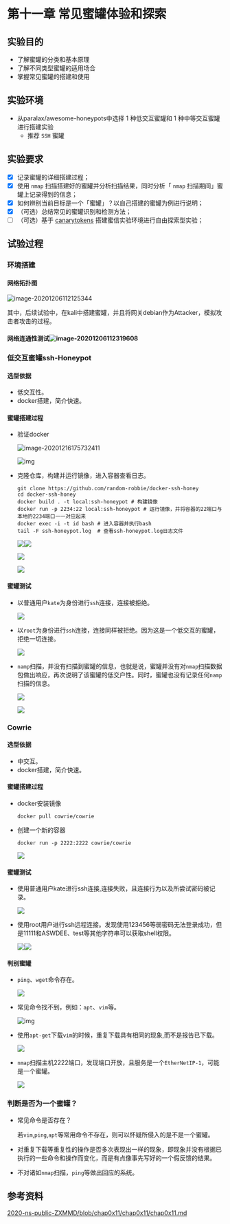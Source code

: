 # 第十一章 常见蜜罐体验和探索

##  实验目的

- 了解蜜罐的分类和基本原理
- 了解不同类型蜜罐的适用场合
- 掌握常见蜜罐的搭建和使用

## 实验环境

- 从paralax/awesome-honeypots中选择 1 种低交互蜜罐和 1 种中等交互蜜罐进行搭建实验
  - 推荐 `SSH` 蜜罐

## 实验要求

+ [x] 记录蜜罐的详细搭建过程；
+ [x] 使用 `nmap` 扫描搭建好的蜜罐并分析扫描结果，同时分析「 `nmap` 扫描期间」蜜罐上记录得到的信息；
+ [x] 如何辨别当前目标是一个「蜜罐」？以自己搭建的蜜罐为例进行说明；
+ [x] （可选）总结常见的蜜罐识别和检测方法；
+ [ ] （可选）基于 [canarytokens](https://github.com/thinkst/canarytokens) 搭建蜜信实验环境进行自由探索型实验；

## 试验过程

### 环境搭建

#### 网络拓扑图

![image-20201206112125344](images/image-20201206112125344.png)

其中，后续试验中，在kali中搭建蜜罐，并且将网关debian作为Attacker，模拟攻击者攻击的过程。

#### 网络连通性测试![image-20201206112319608](images/image-20201206112319608.png)

###  低交互蜜罐ssh-Honeypot

#### 选型依据

+ 低交互性。
+ docker搭建，简介快速。

#### 蜜罐搭建过程

+ 验证docker

  ![image-20201216175732411](images/image-20201216175732411.png)

  ![img](images/GGO`RB8JD8QXTRHTK[4PI0Q.png)

+ 克隆仓库，构建并运行镜像，进入容器查看日志。

  ```
  git clone https://github.com/random-robbie/docker-ssh-honey
  cd docker-ssh-honey
  docker build . -t local:ssh-honeypot # 构建镜像
  docker run -p 2234:22 local:ssh-honeypot # 运行镜像，并将容器的22端口与本地的2234端口一一对应起来
  docker exec -i -t id bash # 进入容器并执行bash
  tail -F ssh-honeypot.log  # 查看ssh-honeypot.log日志文件
  ```

  ![](images/10.png)![](images/1.png)

  ![](images/11.png)

  ![](images/12.png)

#### 蜜罐测试

+ 以普通用户`kate`为身份进行`ssh`连接，连接被拒绝。

  ![](images/14.png)

+ 以`root`为身份进行`ssh`连接，连接同样被拒绝。因为这是一个低交互的蜜罐，拒绝一切连接。

  ![](images/13.png)

+ `namp`扫描，并没有扫描到蜜罐的信息，也就是说，蜜罐并没有对`nmap`扫描数据包做出响应，再次说明了该蜜罐的低交户性。同时，蜜罐也没有记录任何`namp`扫描的信息。

  ![](images/16.png)

  ![](images/15.png)

### Cowrie

#### 选型依据

+ 中交互。
+ docker搭建，简介快速。

#### 蜜罐搭建过程

+ docker安装镜像

  ```
  docker pull cowrie/cowrie
  ```

+ 创建一个新的容器

  ```
  docker run -p 2222:2222 cowrie/cowrie
  ```

  ![](images/3.png)

#### 蜜罐测试

+ 使用普通用户kate进行ssh连接,连接失败，且连接行为以及所尝试密码被记录。

  ![](images/4.png)

+ 使用root用户进行ssh远程连接。发现使用123456等弱密码无法登录成功，但是11111和ASWDEE、test等其他字符串可以获取shell权限。

  ![](images/5.png)![](images/6.png)

#### 判别蜜罐

+ `ping`、`wget`命令存在。

  ![](images/8.png)

+ 常见命令找不到，例如：`apt`、`vim`等。

  ![img](images/2LHB[_`QGQ@@1MDZV9AWC%A.png)

+ 使用`apt-get`下载`vim`的时候，重复下载具有相同的现象,而不是报告已下载。

  ![](images/7.png)

+ `nmap`扫描主机2222端口，发现端口开放，且服务是一个`EtherNetIP-1`，可能是一个蜜罐。

  ![ ](images/9.png)

### 判断是否为一个蜜罐？

+ 常见命令是否存在？

  若`vim`,`ping`,`apt`等常用命令不存在，则可以怀疑所侵入的是不是一个蜜罐。

+ 对重复下载等重复性的操作是否多次表现出一样的现象，即现象并没有根据已执行的一些命令和操作而变化，而是有点像事先写好的一个假反馈的结果。

+ 不对诸如`nmap`扫描，`ping`等做出回应的系统。

## 参考资料

[2020-ns-public-ZXMMD/blob/chap0x11/chap0x11/chap0x11.md](https://github.com/CUCCS/2020-ns-public-ZXMMD/blob/chap0x11/chap0x11/chap0x11.md)

